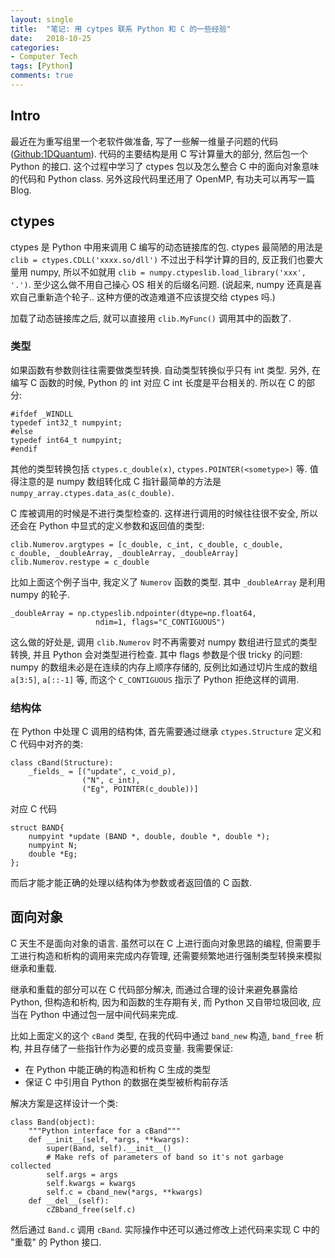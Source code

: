 ```yaml
---
layout: single
title:  "笔记: 用 cytpes 联系 Python 和 C 的一些经验"
date:   2018-10-25
categories:
- Computer Tech
tags: [Python]
comments: true
---
```

## Intro ##
最近在为重写组里一个老软件做准备, 写了一些解一维量子问题的代码 ([Github:1DQuantum](https://github.com/CareF/1DQuantum)). 代码的主要结构是用 C 写计算量大的部分, 然后包一个 Python 的接口. 这个过程中学习了 ctypes 包以及怎么整合 C 中的面向对象意味的代码和 Python class. 
另外这段代码里还用了 OpenMP, 有功夫可以再写一篇 Blog. 

## ctypes ##
ctypes 是 Python 中用来调用 C 编写的动态链接库的包. 
ctypes 最简陋的用法是 `clib = ctypes.CDLL('xxxx.so/dll')` 不过出于科学计算的目的, 反正我们也要大量用 numpy, 所以不如就用 `clib = numpy.ctypeslib.load_library('xxx', '.')`. 至少这么做不用自己操心 OS 相关的后缀名问题. 
(说起来, numpy 还真是喜欢自己重新造个轮子.. 这种方便的改造难道不应该提交给 ctypes 吗.)

加载了动态链接库之后, 就可以直接用 `clib.MyFunc()` 调用其中的函数了.

### 类型 ###
如果函数有参数则往往需要做类型转换. 自动类型转换似乎只有 int 类型. 另外, 在编写 C 函数的时候, Python 的 int 对应 C int 长度是平台相关的. 所以在 C 的部分: 

	#ifdef _WINDLL
	typedef int32_t numpyint;
	#else
	typedef int64_t numpyint;
	#endif

其他的类型转换包括 `ctypes.c_double(x)`, `ctypes.POINTER(<sometype>)` 等.
值得注意的是 numpy 数组转化成 C 指针最简单的方法是
`numpy_array.ctypes.data_as(c_double)`.

C 库被调用的时候是不进行类型检查的. 这样进行调用的时候往往很不安全,
所以还会在 Python 中显式的定义参数和返回值的类型: 

	clib.Numerov.argtypes = [c_double, c_int, c_double, c_double, c_double, _doubleArray, _doubleArray, _doubleArray]
	clib.Numerov.restype = c_double

比如上面这个例子当中, 我定义了 `Numerov` 函数的类型. 其中 `_doubleArray`
是利用 numpy 的轮子.

	_doubleArray = np.ctypeslib.ndpointer(dtype=np.float64,
	                   ndim=1, flags="C_CONTIGUOUS")

这么做的好处是, 调用 `clib.Numerov` 时不再需要对 numpy 数组进行显式的类型转换,
并且 Python 会对类型进行检查. 其中 flags 参数是个很 tricky 的问题: numpy
的数组未必是在连续的内存上顺序存储的, 反例比如通过切片生成的数组 `a[3:5]`,
`a[::-1]` 等, 而这个 `C_CONTIGUOUS` 指示了 Python 拒绝这样的调用. 

### 结构体 ###
在 Python 中处理 C 调用的结构体, 首先需要通过继承 `ctypes.Structure` 定义和 C
代码中对齐的类:

	class cBand(Structure):
	    _fields_ = [("update", c_void_p),
	                ("N", c_int),
	                ("Eg", POINTER(c_double))]

对应 C 代码

	struct BAND{
	    numpyint *update (BAND *, double, double *, double *);
	    numpyint N;
	    double *Eg;
	}; 

而后才能才能正确的处理以结构体为参数或者返回值的 C 函数. 

## 面向对象 ##
C 天生不是面向对象的语言. 虽然可以在 C 上进行面向对象思路的编程,
但需要手工进行构造和析构的调用来完成内存管理,
还需要频繁地进行强制类型转换来模拟继承和重载.

继承和重载的部分可以在 C 代码部分解决, 而通过合理的设计来避免暴露给 Python, 
但构造和析构, 因为和函数的生存期有关, 而 Python 又自带垃圾回收, 应当在 Python
中通过包一层中间代码来完成.

比如上面定义的这个 `cBand` 类型, 在我的代码中通过
`band_new` 构造, `band_free` 析构, 并且存储了一些指针作为必要的成员变量.
我需要保证: 
- 在 Python 中能正确的构造和析构 C 生成的类型
- 保证 C 中引用自 Python 的数据在类型被析构前存活

解决方案是这样设计一个类: 

	class Band(object):
	    """Python interface for a cBand"""
	    def __init__(self, *args, **kwargs):
	        super(Band, self).__init__()
	        # Make refs of parameters of band so it's not garbage collected 
	        self.args = args
	        self.kwargs = kwargs 
	        self.c = cband_new(*args, **kwargs)
	    def __del__(self): 
	        cZBband_free(self.c)

然后通过 `Band.c` 调用 `cBand`. 实际操作中还可以通过修改上述代码来实现 C 中的
"重载" 的 Python 接口. 

